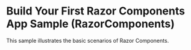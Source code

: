 # Build Your First Razor Components App Sample (RazorComponents)

This sample illustrates the basic scenarios of Razor Components.
